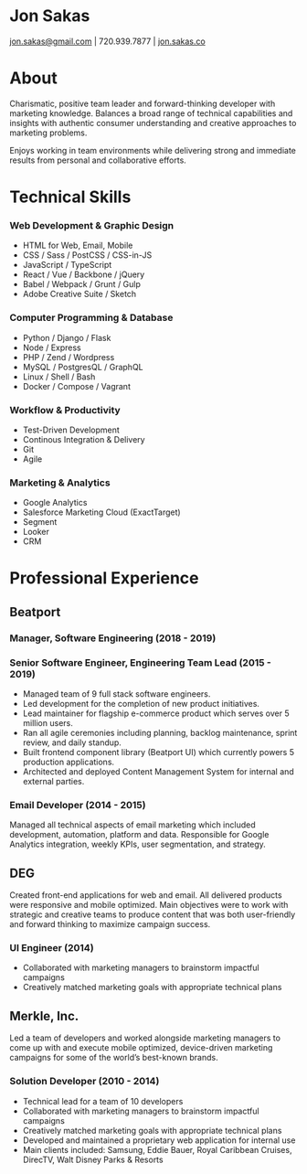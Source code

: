 # Jon Sakas

jon.sakas@gmail.com | 720.939.7877 | [jon.sakas.co](http://jon.sakas.co) 

# About

Charismatic, positive team leader and forward-thinking developer with marketing knowledge. Balances a broad range of technical capabilities and insights with authentic consumer understanding and creative approaches to marketing problems.

Enjoys working in team environments while delivering strong and immediate results from personal and collaborative efforts.

# Technical Skills

### Web Development & Graphic Design

- HTML for Web, Email, Mobile
- CSS / Sass / PostCSS / CSS-in-JS
- JavaScript / TypeScript
- React / Vue / Backbone / jQuery
- Babel / Webpack / Grunt / Gulp
- Adobe Creative Suite / Sketch

### Computer Programming & Database

- Python / Django / Flask
- Node / Express
- PHP / Zend / Wordpress
- MySQL /  PostgresQL / GraphQL
- Linux / Shell / Bash
- Docker / Compose / Vagrant

### Workflow & Productivity

- Test-Driven Development
- Continous Integration & Delivery
- Git
- Agile

### Marketing & Analytics

- Google Analytics
- Salesforce Marketing Cloud (ExactTarget)
- Segment
- Looker
- CRM

# Professional Experience

## Beatport

### Manager, Software Engineering (2018 - 2019)
### Senior Software Engineer, Engineering Team Lead (2015 - 2019)

- Managed team of 9 full stack software engineers.
- Led development for the completion of new product initiatives.
- Lead maintainer for flagship e-commerce product which serves over 5 million users.
- Ran all agile ceremonies including planning, backlog maintenance, sprint review, and daily standup.
- Built frontend component library (Beatport UI) which currently powers 5 production applications.
- Architected and deployed Content Management System for internal and external parties.

### Email Developer (2014 - 2015)

Managed all technical aspects of email marketing which included development, automation, platform and data. Responsible for Google Analytics integration, weekly KPIs, user segmentation, and strategy.

## DEG

Created front-end applications for web and email. All delivered products were responsive and mobile optimized. Main objectives were to work with strategic and creative teams to produce content that was both user-friendly and forward thinking to maximize campaign success.

### UI Engineer (2014)

- Collaborated with marketing managers to brainstorm impactful campaigns
- Creatively matched marketing goals with appropriate technical plans

## Merkle, Inc.

Led a team of developers and worked alongside marketing managers to come up with and execute mobile optimized, device-driven marketing campaigns for some of the world’s best-known brands.

### Solution Developer (2010 - 2014)

- Technical lead for a team of 10 developers
- Collaborated with marketing managers to brainstorm impactful campaigns
- Creatively matched marketing goals with appropriate technical plans
- Developed and maintained a proprietary web application for internal use
- Main clients included: Samsung, Eddie Bauer, Royal Caribbean Cruises, DirecTV, Walt Disney Parks & Resorts
